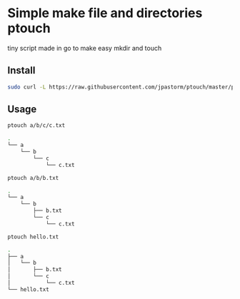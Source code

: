 # Simple make file and directories ptouch

tiny script made in go to make easy mkdir and touch

## Install
```bash
sudo curl -L https://raw.githubusercontent.com/jpastorm/ptouch/master/ptouch --output /usr/local/bin/ptouch && sudo chmod +x /usr/local/bin/ptouch
```

## Usage
```bash
ptouch a/b/c/c.txt

.
└── a
    └── b
        └── c
            └── c.txt
```

```bash
ptouch a/b/b.txt

.
└── a
    └── b
        ├── b.txt
        └── c
            └── c.txt
```
```bash
ptouch hello.txt

.
├── a
│   └── b
│       ├── b.txt
│       └── c
│           └── c.txt
└── hello.txt
```
